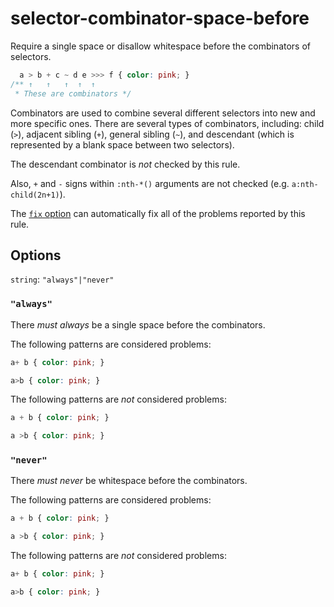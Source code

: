 # selector-combinator-space-before

Require a single space or disallow whitespace before the combinators of selectors.

```css
  a > b + c ~ d e >>> f { color: pink; }
/** ↑   ↑   ↑  ↑  ↑
 * These are combinators */
```

Combinators are used to combine several different selectors into new and more specific ones. There are several types of combinators, including: child (`>`), adjacent sibling (`+`), general sibling (`~`), and descendant (which is represented by a blank space between two selectors).

The descendant combinator is _not_ checked by this rule.

Also, `+` and `-` signs within `:nth-*()` arguments are not checked (e.g. `a:nth-child(2n+1)`).

The [`fix` option](https://stylelint.io/user-guide/options#fix) can automatically fix all of the problems reported by this rule.

## Options

`string`: `"always"|"never"`

### `"always"`

There _must always_ be a single space before the combinators.

The following patterns are considered problems:

```css
a+ b { color: pink; }
```

```css
a>b { color: pink; }
```

The following patterns are _not_ considered problems:

```css
a + b { color: pink; }
```

```css
a >b { color: pink; }
```

### `"never"`

There _must never_ be whitespace before the combinators.

The following patterns are considered problems:

```css
a + b { color: pink; }
```

```css
a >b { color: pink; }
```

The following patterns are _not_ considered problems:

```css
a+ b { color: pink; }
```

```css
a>b { color: pink; }
```
